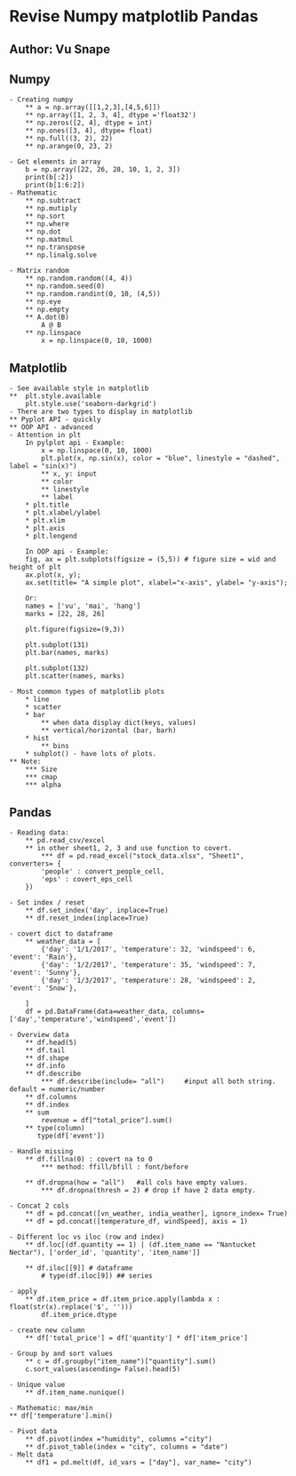 # Revise Numpy matplotlib Pandas
## Author: Vu Snape

## Numpy
    - Creating numpy
        ** a = np.array([[1,2,3],[4,5,6]])
        ** np.array([1, 2, 3, 4], dtype ='float32')
        ** np.zeros([2, 4], dtype = int)
        ** np.ones([3, 4], dtype= float)
        ** np.full((3, 2), 22)
        ** np.arange(0, 23, 2)
        
    - Get elements in array
        b = np.array([22, 26, 28, 10, 1, 2, 3])
        print(b[:2])
        print(b[1:6:2]) 
    - Mathematic 
        ** np.subtract 
        ** np.mutiply
        ** np.sort
        ** np.where
        ** np.dot
        ** np.matmul
        ** np.transpose 
        ** np.linalg.solve

    - Matrix random
        ** np.random.random((4, 4))
        ** np.random.seed(0)
        ** np.random.randint(0, 10, (4,5)) 
        ** np.eye
        ** np.empty
        ** A.dot(B)
            A @ B
        ** np.linspace
            x = np.linspace(0, 10, 1000)

## Matplotlib
    - See available style in matplotlib
    **  plt.style.available
        plt.style.use('seaborn-darkgrid')
    - There are two types to display in matplotlib
    ** Pyplot API - quickly
    ** OOP API - advanced
    - Attention in plt
        In pylplot api - Example: 
            x = np.linspace(0, 10, 1000)
            plt.plot(x, np.sin(x), color = "blue", linestyle = "dashed", label = "sin(x)")
            ** x, y: input 
            ** color
            ** linestyle
            ** label
        * plt.title
        * plt.xlabel/ylabel
        * plt.xlim
        * plt.axis
        * plt.lengend

        In OOP api - Example: 
        fig, ax = plt.subplots(figsize = (5,5)) # figure size = wid and height of plt 
        ax.plot(x, y);
        ax.set(title= "A simple plot", xlabel="x-axis", ylabel= "y-axis");

        Or:
        names = ['vu', 'mai', 'hang']
        marks = [22, 28, 26]

        plt.figure(figsize=(9,3))

        plt.subplot(131)
        plt.bar(names, marks)

        plt.subplot(132)
        plt.scatter(names, marks)

    - Most common types of matplotlib plots
        * line
        * scatter
        * bar
            ** when data display dict(keys, values)
            ** vertical/horizontal (bar, barh) 
        * hist
            ** bins 
        * subplot() - have lots of plots. 
    ** Note:
        *** Size
        *** cmap
        *** alpha

## Pandas
    - Reading data: 
        ** pd.read_csv/excel
        ** in other sheet1, 2, 3 and use function to covert.
            *** df = pd.read_excel("stock_data.xlsx", "Sheet1", converters= {
            'people' : convert_people_cell,
            'eps' : covert_eps_cell
        })

    - Set index / reset
        ** df.set_index('day', inplace=True)
        ** df.reset_index(inplace=True)

    - covert dict to dataframe
        ** weather_data = [
            {'day': '1/1/2017', 'temperature': 32, 'windspeed': 6, 'event': 'Rain'},
            {'day': '1/2/2017', 'temperature': 35, 'windspeed': 7, 'event': 'Sunny'},
            {'day': '1/3/2017', 'temperature': 28, 'windspeed': 2, 'event': 'Snow'},
            
        ]
        df = pd.DataFrame(data=weather_data, columns=['day','temperature','windspeed','event']) 

    - Overview data
        ** df.head(5)
        ** df.tail
        ** df.shape
        ** df.info
        ** df.describe
            *** df.describe(include= "all")     #input all both string. default = numeric/number
        ** df.columns
        ** df.index
        ** sum
            revenue = df["total_price"].sum()
        ** type(column)
           type(df['event'])
            
    - Handle missing
        ** df.fillna(0) : covert na to 0
            *** method: ffill/bfill : font/before
        
        ** df.dropna(how = "all")   #all cols have empty values.
            *** df.dropna(thresh = 2) # drop if have 2 data empty.   

    - Concat 2 cols
        ** df = pd.concat([vn_weather, india_weather], ignore_index= True) 
        ** df = pd.concat([temperature_df, windSpeed], axis = 1)

    - Different loc vs iloc (row and index)
        ** df.loc[(df.quantity == 1) | (df.item_name == "Nantucket Nectar"), ['order_id', 'quantity', 'item_name']]

        ** df.iloc[[9]] # dataframe
            # type(df.iloc[9]) ## series

    - apply
        ** df.item_price = df.item_price.apply(lambda x : float(str(x).replace('$', '')))
            df.item_price.dtype

    - create new column
        ** df['total_price'] = df['quantity'] * df['item_price']

    - Group by and sort values
        ** c = df.groupby("item_name")["quantity"].sum()
        c.sort_values(ascending= False).head(5)

    - Unique value
        ** df.item_name.nunique()

    - Mathematic: max/min
    ** df['temperature'].min()
    
    - Pivot data
        ** df.pivot(index ="humidity", columns ="city")
        ** df.pivot_table(index = "city", columns = "date")        
    - Melt data 
        ** df1 = pd.melt(df, id_vars = ["day"], var_name= "city")



    

